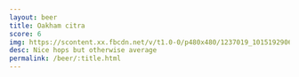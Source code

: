 ```yaml
---
layout: beer
title: Oakham citra
score: 6
img: https://scontent.xx.fbcdn.net/v/t1.0-0/p480x480/1237019_10151929068538745_647712352_n.jpg?oh=2ca2a73e3910a2655018eb3ddcba8791&oe=591B96A5
desc: Nice hops but otherwise average
permalink: /beer/:title.html
---
```

